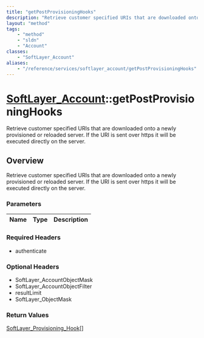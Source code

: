 ```yaml
---
title: "getPostProvisioningHooks"
description: "Retrieve customer specified URIs that are downloaded onto a newly provisioned or reloaded server. If the URI is sent ove... "
layout: "method"
tags:
    - "method"
    - "sldn"
    - "Account"
classes:
    - "SoftLayer_Account"
aliases:
    - "/reference/services/softlayer_account/getPostProvisioningHooks"
---
```

# [SoftLayer_Account](/reference/services/SoftLayer_Account)::getPostProvisioningHooks

Retrieve customer specified URIs that are downloaded onto a newly provisioned or reloaded server. If the URI is sent over https it will be executed directly on the server.


## Overview 
Retrieve customer specified URIs that are downloaded onto a newly provisioned or reloaded server. If the URI is sent over https it will be executed directly on the server.

### Parameters 
|Name | Type | Description |
| --- | --- | --- |


### Required Headers
* authenticate

### Optional Headers
* SoftLayer_AccountObjectMask
* SoftLayer_AccountObjectFilter
* resultLimit
* SoftLayer_ObjectMask

### Return Values
<a href='/reference/datatypes/SoftLayer_Provisioning_Hook'>SoftLayer_Provisioning_Hook[] </a>

